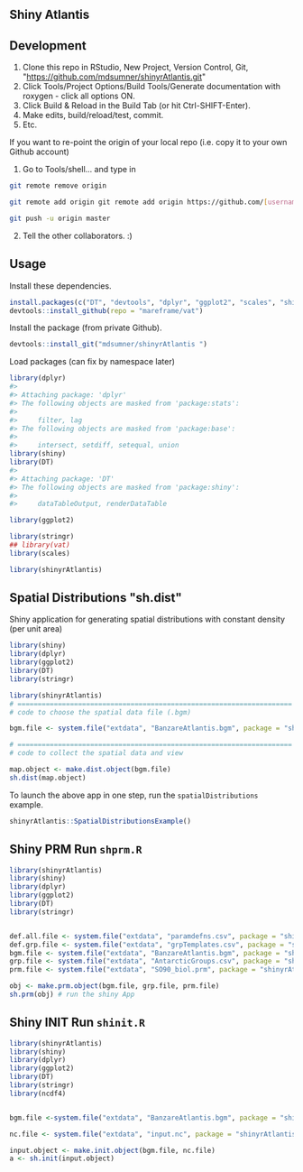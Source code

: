 <!-- README.md is generated from README.Rmd. Please edit that file -->
Shiny Atlantis
--------------

Development
-----------

1.  Clone this repo in RStudio, New Project, Version Control, Git, "<https://github.com/mdsumner/shinyrAtlantis.git>"
2.  Click Tools/Project Options/Build Tools/Generate documentation with roxygen - click all options ON.
3.  Click Build & Reload in the Build Tab (or hit Ctrl-SHIFT-Enter).
4.  Make edits, build/reload/test, commit.
5.  Etc.

If you want to re-point the origin of your local repo (i.e. copy it to your own Github account)

1.  Go to Tools/shell... and type in

``` bash
git remote remove origin

git remote add origin git remote add origin https://github.com/[username]/[reponame].git

git push -u origin master
```

2.  Tell the other collaborators. :)

Usage
-----

Install these dependencies.

``` r
install.packages(c("DT", "devtools", "dplyr", "ggplot2", "scales", "shiny", "stringr", "data.table"))
devtools::install_github(repo = "mareframe/vat")
```

Install the package (from private Github).

``` r
devtools::install_git("mdsumner/shinyrAtlantis ")
```

Load packages (can fix by namespace later)

``` r
library(dplyr)
#> 
#> Attaching package: 'dplyr'
#> The following objects are masked from 'package:stats':
#> 
#>     filter, lag
#> The following objects are masked from 'package:base':
#> 
#>     intersect, setdiff, setequal, union
library(shiny)
library(DT)
#> 
#> Attaching package: 'DT'
#> The following objects are masked from 'package:shiny':
#> 
#>     dataTableOutput, renderDataTable

library(ggplot2)

library(stringr)
## library(vat) 
library(scales)

library(shinyrAtlantis)
```

Spatial Distributions "sh.dist"
-------------------------------

Shiny application for generating spatial distributions with constant density (per unit area)

``` r
library(shiny)
library(dplyr)
library(ggplot2)
library(DT)
library(stringr)

library(shinyrAtlantis)
# ====================================================================
# code to choose the spatial data file (.bgm)

bgm.file <- system.file("extdata", "BanzareAtlantis.bgm", package = "shinyrAtlantis")

# ====================================================================
# code to collect the spatial data and view

map.object <- make.dist.object(bgm.file)
sh.dist(map.object)
```

To launch the above app in one step, run the `spatialDistributions` example.

``` r
shinyrAtlantis::SpatialDistributionsExample()
```

Shiny PRM Run `shprm.R`
-----------------------

``` r
library(shinyrAtlantis)
library(shiny)
library(dplyr)
library(ggplot2)
library(DT)
library(stringr)


def.all.file <- system.file("extdata", "paramdefns.csv", package = "shinyrAtlantis")
def.grp.file <- system.file("extdata", "grpTemplates.csv", package = "shinyrAtlantis")
bgm.file <- system.file("extdata", "BanzareAtlantis.bgm", package = "shinyrAtlantis")
grp.file <- system.file("extdata", "AntarcticGroups.csv", package = "shinyrAtlantis")
prm.file <- system.file("extdata", "SO90_biol.prm", package = "shinyrAtlantis")

obj <- make.prm.object(bgm.file, grp.file, prm.file)
sh.prm(obj) # run the shiny App
```

Shiny INIT Run `shinit.R`
-------------------------

``` r
library(shinyrAtlantis)
library(shiny)
library(dplyr)
library(ggplot2)
library(DT)
library(stringr)
library(ncdf4)


bgm.file <-system.file("extdata", "BanzareAtlantis.bgm", package = "shinyrAtlantis")

nc.file <- system.file("extdata", "input.nc", package = "shinyrAtlantis")

input.object <- make.init.object(bgm.file, nc.file)
a <- sh.init(input.object)
```
